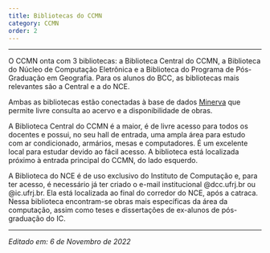 ```yaml
---
title: Bibliotecas do CCMN
category: CCMN
order: 2
---
```


<TEXTO>
  
---

O CCMN onta com 3 bibliotecas: a Biblioteca Central do CCMN, a Biblioteca do Núcleo de Computação Eletrônica e a Biblioteca do Programa de Pós-Graduação em Geografia. Para os alunos do BCC, as bibliotecas mais relevantes são a Central e a do NCE.
  
Ambas as bibliotecas estão conectadas à base de dados <a href="https://minerva.ufrj.br/">Minerva</a> que permite livre consulta ao acervo e a disponibilidade de obras.
  
A Biblioteca Central do CCMN é a maior, é de livre acesso para todos os docentes e possui, no seu hall de entrada, uma ampla área para estudo com ar condicionado, armários, mesas e computadores. É um excelente local para estudar devido ao fácil acesso. A biblioteca está localizada próximo à entrada principal do CCMN, do lado esquerdo.
  
A Biblioteca do NCE é de uso exclusivo do Instituto de Computação e, para ter acesso, é necessário já ter criado o e-mail institucional @dcc.ufrj.br ou @ic.ufrj.br. Ela está localizada ao final do corredor do NCE, após a catraca. Nessa biblioteca encontram-se obras mais específicas da área da computação, assim como teses e dissertações de ex-alunos de pós-graduação do IC.

---

*Editado em: 6 de Novembro de 2022*

